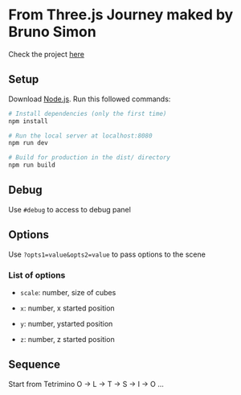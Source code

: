 # From Three.js Journey maked by Bruno Simon

Check the project [here](https://eloquent-panda-0b559c.netlify.app/)

## Setup

Download [Node.js](https://nodejs.org/en/download/).
Run this followed commands:

```bash
# Install dependencies (only the first time)
npm install

# Run the local server at localhost:8080
npm run dev

# Build for production in the dist/ directory
npm run build
```

## Debug

Use `#debug` to access to debug panel

## Options

Use `?opts1=value&opts2=value` to pass options to the scene

### List of options

- `scale`: number, size of cubes

- `x`: number, x started position

- `y`: number, ystarted position

- `z`: number, z started position

## Sequence

Start from Tetrimino O -> L -> T -> S -> I -> O ...
